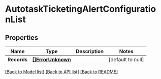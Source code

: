 # AutotaskTicketingAlertConfigurationList

## Properties
Name | Type | Description | Notes
------------ | ------------- | ------------- | -------------
**Records** | [**[]ErrorUnknown**](.md) |  | [default to null]

[[Back to Model list]](../README.md#documentation-for-models) [[Back to API list]](../README.md#documentation-for-api-endpoints) [[Back to README]](../README.md)


